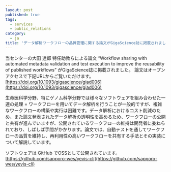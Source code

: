 ```yaml
---
layout: post
published: true
tags:
  - services
  - public_relations
category:
  - ja
title: 'データ解析ワークフローの品質管理に関する論文がGigaScience誌に掲載されました'
---
```

当センターの大田 達郎 特任助教らによる論文 “Workflow sharing with automated metadata validation and test execution to improve the reusability of published workflows” がGigaScience誌に掲載されました。
論文はオープンアクセスで下記URLからご覧いただけます。
[https://doi.org/10.1093/gigascience/giad006](https://doi.org/10.1093/gigascience/giad006)

生命医科学分野、特にゲノム科学分野では様々なソフトウェアを組み合わせた一連の処理 = ワークフローを用いてデータ解析を行うことが一般的ですが、複雑なワークフローの構築や実行は困難です。データ解析におけるコスト削減のため、また論文発表されたデータ解析の透明性を高めるため、ワークフローの公開と共有が進んでいますが、公開されているワークフローの維持は開発者に委ねられており、しばしば手間がかかります。論文では、自動テストを通してワークフローの品質を維持し、再利用性の高いワークフローを共有する手法とその実装について解説しています。

ソフトウェアは GitHub でOSSとして公開されています。
[https://github.com/sapporo-wes/yevis-cli](https://github.com/sapporo-wes/yevis-cli)
